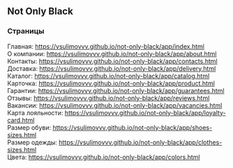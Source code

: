 ## Not Only Black

### Страницы

Главная: https://vsulimovvv.github.io/not-only-black/app/index.html  
О компании: https://vsulimovvv.github.io/not-only-black/app/about.html  
Контакты: https://vsulimovvv.github.io/not-only-black/app/contacts.html  
Доставка: https://vsulimovvv.github.io/not-only-black/app/delivery.html  
Каталог: https://vsulimovvv.github.io/not-only-black/app/catalog.html  
Карточка: https://vsulimovvv.github.io/not-only-black/app/product.html  
Гарантии: https://vsulimovvv.github.io/not-only-black/app/guarantees.html  
Отзывы: https://vsulimovvv.github.io/not-only-black/app/reviews.html  
Вакансии: https://vsulimovvv.github.io/not-only-black/app/vacancies.html  
Карта лояльности: https://vsulimovvv.github.io/not-only-black/app/loyalty-card.html  
Размер обуви: https://vsulimovvv.github.io/not-only-black/app/shoes-sizes.html  
Размер одежды: https://vsulimovvv.github.io/not-only-black/app/clothes-sizes.html  
Цвета: https://vsulimovvv.github.io/not-only-black/app/colors.html  
